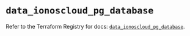 # `data_ionoscloud_pg_database`

Refer to the Terraform Registry for docs: [`data_ionoscloud_pg_database`](https://registry.terraform.io/providers/ionos-cloud/ionoscloud/6.4.18/docs/data-sources/pg_database).
